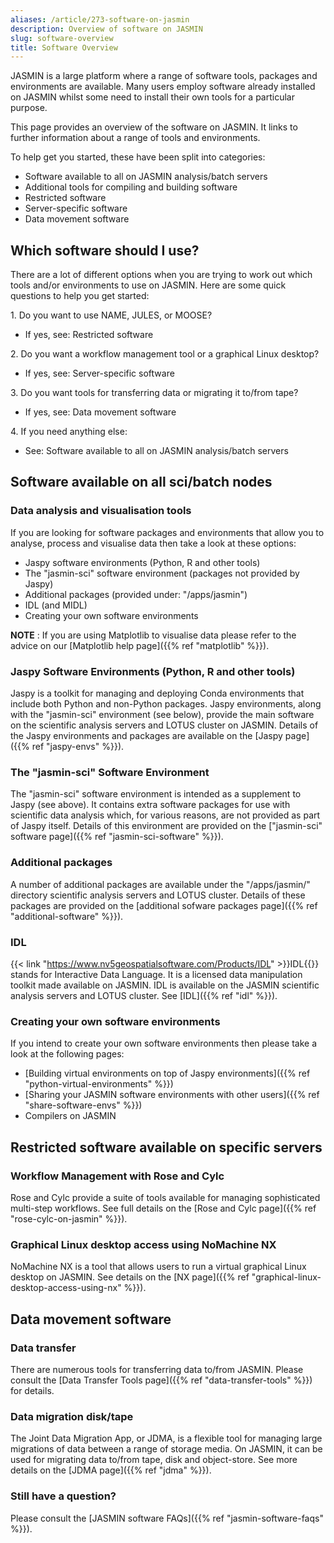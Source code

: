 ```yaml
---
aliases: /article/273-software-on-jasmin
description: Overview of software on JASMIN
slug: software-overview
title: Software Overview
---
```


JASMIN is a large platform where a range of software tools, packages and
environments are available. Many users employ software already installed on
JASMIN whilst some need to install their own tools for a particular purpose.

This page provides an overview of the software on JASMIN. It links to further
information about a range of tools and environments.

To help get you started, these have been split into categories:

- Software available to all on JASMIN analysis/batch servers
- Additional tools for compiling and building software
- Restricted software
- Server-specific software
- Data movement software

## Which software should I use?

There are a lot of different options when you are trying to work out which
tools and/or environments to use on JASMIN. Here are some quick questions to
help you get started:

1\. Do you want to use NAME, JULES, or MOOSE?

- If yes, see: Restricted software

2\. Do you want a workflow management tool or a graphical Linux desktop?

- If yes, see: Server-specific software

3\. Do you want tools for transferring data or migrating it to/from tape?

- If yes, see: Data movement software

4\. If you need anything else:

- See: Software available to all on JASMIN analysis/batch servers

## Software available on all sci/batch nodes

### Data analysis and visualisation tools

If you are looking for software packages and environments that allow you to
analyse, process and visualise data then take a look at these options:

- Jaspy software environments (Python, R and other tools)
- The "jasmin-sci" software environment (packages not provided by Jaspy)
- Additional packages (provided under: "/apps/jasmin")
- IDL (and MIDL)
- Creating your own software environments

**NOTE** : If you are using Matplotlib to visualise data please refer to the
advice on our [Matplotlib help page]({{% ref "matplotlib" %}}).

### Jaspy Software Environments (Python, R and other tools)

Jaspy is a toolkit for managing and deploying Conda environments that include
both Python and non-Python packages. Jaspy environments, along with the
"jasmin-sci" environment (see below), provide the main software on the
scientific analysis servers and LOTUS cluster on JASMIN. Details of the Jaspy
environments and packages are available on the [Jaspy page]({{% ref "jaspy-envs" %}}).

### The "jasmin-sci" Software Environment

The "jasmin-sci" software environment is intended as a supplement to Jaspy
(see above). It contains extra software packages for use with scientific data
analysis which, for various reasons, are not provided as part of Jaspy itself.
Details of this environment are provided on the 
["jasmin-sci" software page]({{% ref "jasmin-sci-software" %}}).

### Additional packages

A number of additional packages are available under the "/apps/jasmin/"
directory scientific analysis servers and LOTUS cluster. Details of these
packages are provided on the [additional sofware packages page]({{% ref "additional-software" %}}).

### IDL

{{< link "https://www.nv5geospatialsoftware.com/Products/IDL" >}}IDL{{</link>}} stands for
Interactive Data Language. It is a licensed data manipulation toolkit made
available on JASMIN. IDL is available on the JASMIN scientific
analysis servers and LOTUS cluster. See [IDL]({{% ref "idl" %}}).

### Creating your own software environments

If you intend to create your own software environments then please take a look
at the following pages:

  * [Building virtual environments on top of Jaspy environments]({{% ref "python-virtual-environments" %}})
  * [Sharing your JASMIN software environments with other users]({{% ref "share-software-envs" %}})
  * Compilers on JASMIN

## Restricted software available on specific servers

### Workflow Management with Rose and Cylc

Rose and Cylc provide a suite of tools available for managing sophisticated
multi-step workflows. See full details on the 
[Rose and Cylc page]({{% ref "rose-cylc-on-jasmin" %}}).

### Graphical Linux desktop access using NoMachine NX

NoMachine NX is a tool that allows users to run a virtual graphical Linux
desktop on JASMIN. See details on the [NX page]({{% ref "graphical-linux-desktop-access-using-nx" %}}).

## Data movement software

### Data transfer

There are numerous tools for transferring data to/from JASMIN. Please consult
the [Data Transfer Tools page]({{% ref "data-transfer-tools" %}}) for details.

### Data migration disk/tape

The Joint Data Migration App, or JDMA, is a flexible tool for managing
large migrations of data between a range of storage media. On JASMIN, it can
be used for migrating data to/from tape, disk and object-store. See more
details on the [JDMA page]({{% ref "jdma" %}}).

### Still have a question?

Please consult the [JASMIN software FAQs]({{% ref "jasmin-software-faqs" %}}).
